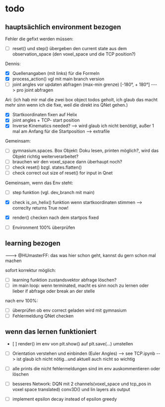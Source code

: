 # todo

## hauptsächlich environment bezogen

Fehler die gefixt werden müssen:

- [ ] reset() und step() übergeben den current state aus dem observation_space (den voxel_space und die TCP position?)

Dennis:

- [x] Quellenangaben (mit links) für die Formeln
- [x] process_action() vgl mit main branch version
- [ ] joint angles vor updaten abfragen (max-min grenze) [-180°, + 180°] ---> pro joint abfragen

Ari: (ich hab mir mal die zwei box object todos geholt, ich glaub das macht mehr sinn wenn ich die fixe,
weil die direkt ins QNet gehen.)

- [x] Startkoordinaten fixen auf Helix
- [x] joint angles + TCP- start position
- [x] Inverse Kinematics needed?  --> wird glaub ich nicht benötigt, außer 1 mal am Anfang für die Startposition  --> extrafile

Gemeinsam:

- [ ] gymnasium.spaces. Box Objekt: Doku lesen, printen möglich?, wird das Objekt richtig weiterverarbeitet?
- [ ] brauchen wir den voxel_space dann überhaupt noch?
- [ ] check reset() bzgl. states.flatten()
- [ ] check correct out size of reset() for input in Qnet

Gemeinsam, wenn das Env steht:

- [ ] step funktion (vgl. dev_branch mit main)
- [x] check is_on_helix() funktion wenn startkoordinaten stimmen   -->  correclty returns True now!
- [x] render() checken nach dem startpos fixed

- [ ] Environment 100% überprüfen

## learning bezogen

---> @HUmasterFF: das was hier schon geht, kannst du gern schon mal machen

sofort korrektur möglich:

- [ ] learning funktion zustandsvektor abfrage löschen?
- [ ]  im main loop:  wenn terminated, macht es sinn noch zu lernen oder lieber if abfrage oder break an der stelle

nach env 100%:

- [ ] überprüfen ob env correct geladen wird mit gymnasium
- [ ] Fehlermeldung QNet checken

## wenn das lernen funktioniert

- [ ] render() im env von plt.show() auf plt.save(...) umstellen
- [ ] Orientation verstehen und einbinden (Euler Angles) --> see TCP.ipynb  --> ist glaub ich nicht nötig...und aktuell auch nicht so wichtig
- [ ] alle prints die nicht fehlermeldungen sind im env auskommentieren oder löschen

- [ ] besseres Network: DQN mit 2 channels(voxel_space und tcp_pos in voxel space translated) conv3D() und lin layers als output
- [ ] implement epsilon decay instead of epsilon greedy
